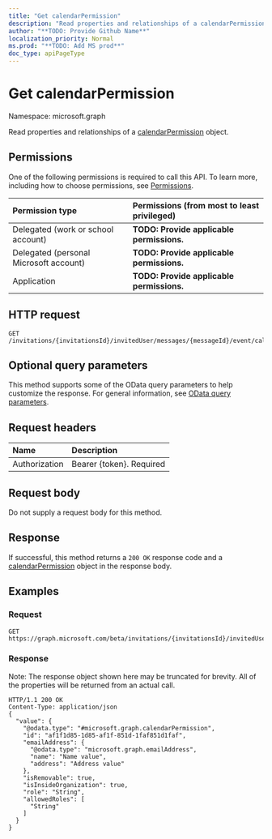 ```yaml
---
title: "Get calendarPermission"
description: "Read properties and relationships of a calendarPermission object."
author: "**TODO: Provide Github Name**"
localization_priority: Normal
ms.prod: "**TODO: Add MS prod**"
doc_type: apiPageType
---
```


# Get calendarPermission

Namespace: microsoft.graph

Read properties and relationships of a [calendarPermission](../resources/calendarpermission.md) object.

## Permissions
One of the following permissions is required to call this API. To learn more, including how to choose permissions, see [Permissions](/concepts/permissions-reference.md).

|Permission type|Permissions (from most to least privileged)|
|:---|:---|
|Delegated (work or school account)|**TODO: Provide applicable permissions.**|
|Delegated (personal Microsoft account)|**TODO: Provide applicable permissions.**|
|Application|**TODO: Provide applicable permissions.**|

## HTTP request
<!-- {
  "blockType": "ignored"
}
-->
``` http
GET /invitations/{invitationsId}/invitedUser/messages/{messageId}/event/calendar/calendarPermissions/{calendarPermissionId}
```

## Optional query parameters
This method supports some of the OData query parameters to help customize the response. For general information, see [OData query parameters](/graph/query-parameters).

## Request headers
|Name|Description|
|:---|:---|
|Authorization|Bearer {token}. Required|

## Request body
Do not supply a request body for this method.

## Response
If successful, this method returns a `200 OK` response code and a [calendarPermission](../resources/calendarpermission.md) object in the response body.

## Examples

### Request
<!-- {
  "blockType": "request",
  "name": "get_calendarpermission"
}
-->
``` http
GET https://graph.microsoft.com/beta/invitations/{invitationsId}/invitedUser/messages/{messageId}/event/calendar/calendarPermissions/{calendarPermissionId}
```

### Response
Note: The response object shown here may be truncated for brevity. All of the properties will be returned from an actual call.
<!-- {
  "blockType": "response",
  "truncated": true,
  "@odata.type": "microsoft.graph.calendarPermission"
}
-->
``` http
HTTP/1.1 200 OK
Content-Type: application/json
{
  "value": {
    "@odata.type": "#microsoft.graph.calendarPermission",
    "id": "af1f1d85-1d85-af1f-851d-1faf851d1faf",
    "emailAddress": {
      "@odata.type": "microsoft.graph.emailAddress",
      "name": "Name value",
      "address": "Address value"
    },
    "isRemovable": true,
    "isInsideOrganization": true,
    "role": "String",
    "allowedRoles": [
      "String"
    ]
  }
}
```


